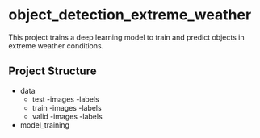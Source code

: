 # object_detection_extreme_weather
This project trains a deep learning model to train and predict objects in extreme weather conditions. 


## Project Structure
- data
    - test
          -images
          -labels
    - train
          -images
          -labels
    - valid
          -images
          -labels
- model_training
